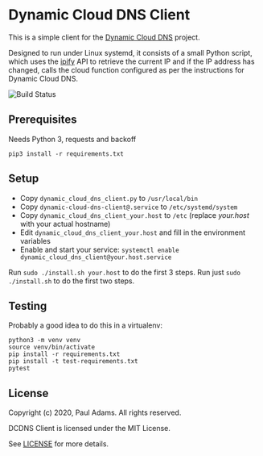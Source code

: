 # Dynamic Cloud DNS Client

This is a simple client for the [Dynamic Cloud DNS](https://github.com/srueg/dynamic-cloud-dns) project.

Designed to run under Linux systemd, it consists of a small Python script, which uses the [ipify](https://www.ipify.org/) API to retrieve the current IP and if the IP address has changed, calls the cloud function configured as per the instructions for Dynamic Cloud DNS.

![Build Status](https://github.com/crazystick/dynamic-cloud-dns-client/workflows/Python%20application/badge.svg)

## Prerequisites

Needs Python 3, requests and backoff

```
pip3 install -r requirements.txt
```

## Setup

 * Copy `dynamic_cloud_dns_client.py` to `/usr/local/bin`
 * Copy `dynamic-cloud-dns-client@.service` to `/etc/systemd/system`
 * Copy `dynamic_cloud_dns_client_your.host` to `/etc` (replace *your.host* with your actual hostname)
 * Edit `dynamic_cloud_dns_client_your.host` and fill in the environment variables
 * Enable and start your service: `systemctl enable dynamic_cloud_dns_client@your.host.service`

 Run `sudo ./install.sh your.host` to do the first 3 steps. Run just `sudo ./install.sh` to do the first two steps.

## Testing

Probably a good idea to do this in a virtualenv:

```
python3 -m venv venv
source venv/bin/activate
pip install -r requirements.txt
pip install -t test-requirements.txt
pytest
```

## License

Copyright (c) 2020, Paul Adams. All rights reserved.

DCDNS Client is licensed under the MIT License.

See [LICENSE](LICENSE) for more details.